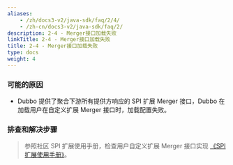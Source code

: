 ```yaml
---
aliases:
    - /zh/docs3-v2/java-sdk/faq/2/4/
    - /zh-cn/docs3-v2/java-sdk/faq/2/
description: 2-4 - Merger接口加载失败
linkTitle: 2-4 - Merger接口加载失败
title: 2-4 - Merger接口加载失败
type: docs
weight: 4
---
```






### 可能的原因

* Dubbo 提供了聚合下游所有提供方响应的 SPI 扩展 Merger 接口，Dubbo 在加载用户在自定义扩展 Merger 接口时，加载配置失败。

### 排查和解决步骤
> 参照社区 SPI 扩展使用手册，检查用户自定义扩展 Merger 接口实现 [《SPI 扩展使用手册》](/zh-cn/overview/mannual/java-sdk/reference-manual/spi/)。